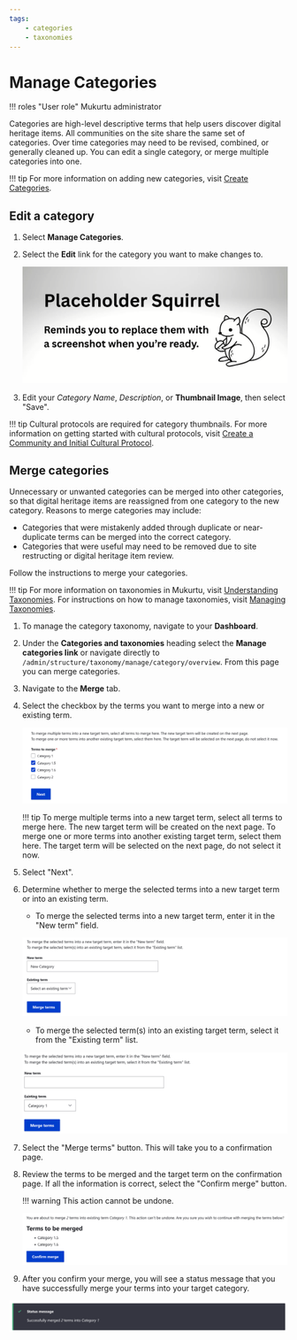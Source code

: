 ```yaml
---
tags:
    - categories
    - taxonomies
---
```

# Manage Categories

!!! roles "User role"
    Mukurtu administrator

Categories are high-level descriptive terms that help users discover digital heritage items. All communities on the site share the same set of categories. Over time categories may need to be revised, combined, or generally cleaned up. You can edit a single category, or merge multiple categories into one.

!!! tip
    For more information on adding new categories, visit [Create Categories](CreateCategories.md).

## Edit a category 

1. Select **Manage Categories**. 
2. Select the **Edit** link for the category you want to make changes to. 

    ![Screenshot of the Category taxonomy page with Edit highlighted.](../_embeds/placeholderscreenshot.png)

3. Edit your *Category Name*, *Description*, or **Thumbnail Image**, then select "Save".

!!! tip
    Cultural protocols are required for category thumbnails. For more information on getting started with cultural protocols, visit [Create a Community and Initial Cultural Protocol](CreateACommunityAndInitialCulturalProtocol.md).

## Merge categories

Unnecessary or unwanted categories can be merged into other categories, so that digital heritage items are reassigned from one category to the new category. Reasons to merge categories may include:

   - Categories that were mistakenly added through duplicate or near-duplicate terms can be merged into the correct category.
   - Categories that were useful may need to be removed due to site restructing or digital heritage item review. 

Follow the instructions to merge your categories. 

!!! tip
    For more information on taxonomies in Mukurtu, visit [Understanding Taxonomies](../taxonomies/UnderstandingTaxonomies.md). For instructions on how to manage taxonomies, visit [Managing Taxonomies](../taxonomies/ManagingTaxonomies.md).

1. To manage the category taxonomy, navigate to your **Dashboard**. 
2. Under the **Categories and taxonomies** heading select the **Manage categories link** or navigate directly to `/admin/structure/taxonomy/manage/category/overview`. From this page you can merge categories.
3. Navigate to the **Merge** tab.
4. Select the checkbox by the terms you want to merge into a new or existing term. 

    ![Screenshot of the merge category terms page with two terms to merge selected.](../_embeds/categorytaxonomy1.png)

    !!! tip
        To merge multiple terms into a new target term, select all terms to merge here. The new target term will be created on the next page.
        To merge one or more terms into another existing target term, select them here. The target term will be selected on the next page, do not select it now. 

5. Select "Next".
6. Determine whether to merge the selected terms into a new target term or into an existing term.

    - To merge the selected terms into a new target term, enter it in the "New term" field. 

    ![Screenshot of the select target term page with New Category entered in the new term field as an example.](../_embeds/categorytaxonomy2.png)
    
    - To merge the selected term(s) into an existing target term, select it from the "Existing term" list.

    ![Screenshot of the select target term page with Category 1 selected from the existing category dropdown.](../_embeds/categorytaxonomy3.png)

7. Select the "Merge terms" button. This will take you to a confirmation page. 
8. Review the terms to be merged and the target term on the confirmation page. If all the information is correct, select the "Confirm merge" button.

    !!! warning
        This action cannot be undone. 

    ![Screenshot of the term merge confirmation page showing the target term and terms to be merged.](../_embeds/categorytaxonomy4.png)

9. After you confirm your merge, you will see a status message that you have successfully merge your terms into your target category.

![Screenshot of the successful merge confirmation message.](../_embeds/categorytaxonomy5.png)


